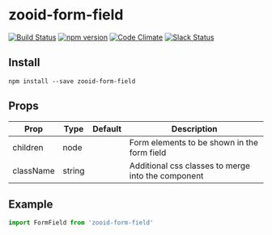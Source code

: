 # zooid-form-field

[![Build Status](https://travis-ci.org/octoblu/zooid-form-field.svg?branch=master)](https://travis-ci.org/octoblu/zooid-form-field)
[![npm version](https://badge.fury.io/js/zooid-form-field.svg)](http://badge.fury.io/js/zooid-form-field)
[![Code Climate](https://codeclimate.com/github/octoblu/zooid-form-field.png)](https://codeclimate.com/github/octoblu/zooid-form-field)
[![Slack Status](http://community-slack.octoblu.com/badge.svg)](http://community-slack.octoblu.com)

## Install
```
npm install --save zooid-form-field
```

## Props
| Prop      | Type   | Default | Description                          |
| ----------| -------| --------| -------------------------------------|
| children | node |         | Form elements to be shown in the form field |
| className | string |         | Additional css classes to merge into the component |


## Example
```js
import FormField from 'zooid-form-field'
```
